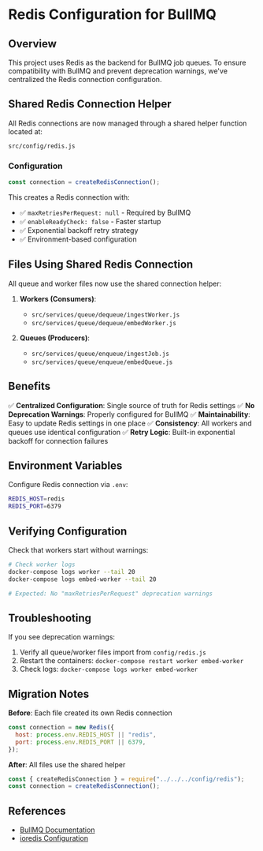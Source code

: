 # Redis Configuration for BullMQ

## Overview

This project uses Redis as the backend for BullMQ job queues. To ensure compatibility with BullMQ and prevent deprecation warnings, we've centralized the Redis connection configuration.

## Shared Redis Connection Helper

All Redis connections are now managed through a shared helper function located at:

```
src/config/redis.js
```

### Configuration

```javascript
const connection = createRedisConnection();
```

This creates a Redis connection with:
- ✅ `maxRetriesPerRequest: null` - Required by BullMQ
- ✅ `enableReadyCheck: false` - Faster startup
- ✅ Exponential backoff retry strategy
- ✅ Environment-based configuration

## Files Using Shared Redis Connection

All queue and worker files now use the shared connection helper:

1. **Workers (Consumers)**:
   - `src/services/queue/dequeue/ingestWorker.js`
   - `src/services/queue/dequeue/embedWorker.js`

2. **Queues (Producers)**:
   - `src/services/queue/enqueue/ingestJob.js`
   - `src/services/queue/enqueue/embedQueue.js`

## Benefits

✅ **Centralized Configuration**: Single source of truth for Redis settings
✅ **No Deprecation Warnings**: Properly configured for BullMQ
✅ **Maintainability**: Easy to update Redis settings in one place
✅ **Consistency**: All workers and queues use identical configuration
✅ **Retry Logic**: Built-in exponential backoff for connection failures

## Environment Variables

Configure Redis connection via `.env`:

```bash
REDIS_HOST=redis
REDIS_PORT=6379
```

## Verifying Configuration

Check that workers start without warnings:

```bash
# Check worker logs
docker-compose logs worker --tail 20
docker-compose logs embed-worker --tail 20

# Expected: No "maxRetriesPerRequest" deprecation warnings
```

## Troubleshooting

If you see deprecation warnings:

1. Verify all queue/worker files import from `config/redis.js`
2. Restart the containers: `docker-compose restart worker embed-worker`
3. Check logs: `docker-compose logs worker embed-worker`

## Migration Notes

**Before**: Each file created its own Redis connection
```javascript
const connection = new Redis({
  host: process.env.REDIS_HOST || "redis",
  port: process.env.REDIS_PORT || 6379,
});
```

**After**: All files use the shared helper
```javascript
const { createRedisConnection } = require("../../../config/redis");
const connection = createRedisConnection();
```

## References

- [BullMQ Documentation](https://docs.bullmq.io/)
- [ioredis Configuration](https://github.com/luin/ioredis)


